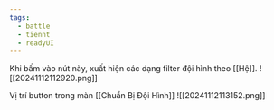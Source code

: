 ```yaml
---
tags:
  - battle
  - tiennt
  - readyUI
---
```

Khi bấm vào nút này, xuất hiện các dạng filter đội hình theo [[Hệ]].
![[20241112112920.png]]

Vị trí button trong màn [[Chuẩn Bị Đội Hình]]
![[20241112113152.png]]
